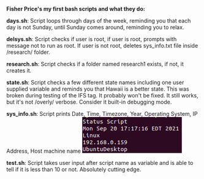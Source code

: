  **Fisher Price's my first bash scripts and what they do:**
                  
**days.sh**: Script loops through days of the week, reminding you that each day is not Sunday, until Sunday comes around, reminding you to relax.

**delsys.sh**: Script checks if user is root, if user is root, prompts with message not to run as root. If user is not root, deletes sys_info.txt file inside /research/ folder.

**research.sh**: Script checks if a folder named research1 exists, if not, it creates it. 

**state.sh**: Script checks a few different state names including one user supplied variable and reminds you that Hawaii is a better state. This was broken during testing of the IFS tag. It probably won't be fixed. It still works, but it's not /overly/ verbose. Consider it built-in debugging mode.

**sys_info.sh**: Script prints Date, Time, Timezone, Year, Operating System, IP Address, Host machine name
![2021-09-20_17-19-03](../Images/2021-09-20_17-19-03.png)

**test.sh**: Script takes user input after script name as variable and is able to tell if it is less than 10 or not. Absolutely cutting edge.
